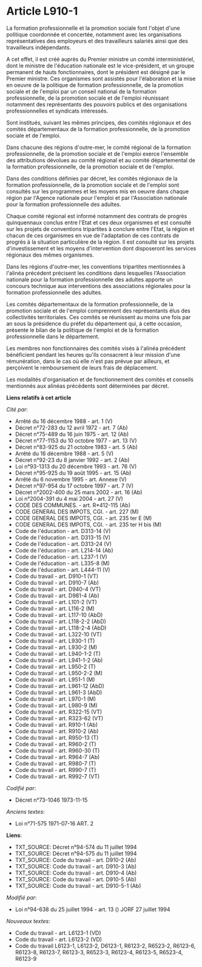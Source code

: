 # Article L910-1

La formation professionnelle et la promotion sociale font l'objet d'une politique coordonnée et concertée, notamment avec les
organisations représentatives des employeurs et des travailleurs salariés ainsi que des travailleurs indépendants.

A cet effet, il est créé auprès du Premier ministre un comité interministériel, dont le ministre de l'éducation nationale est
le vice-président, et un groupe permanent de hauts fonctionnaires, dont le président est désigné par le Premier ministre. Ces
organismes sont assistés pour l'élaboration et la mise en oeuvre de la politique de formation professionnelle, de la
promotion sociale et de l'emploi par un conseil national de la formation professionnelle, de la promotion sociale et de
l'emploi réunissant notamment des représentants des pouvoirs publics et des organisations professionnelles et syndicats
intéressés.

Sont institués, suivant les mêmes principes, des comités régionaux et des comités départementaux de la formation
professionnelle, de la promotion sociale et de l'emploi.

Dans chacune des régions d'outre-mer, le comité régional de la formation professionnelle, de la promotion sociale et de
l'emploi exerce l'ensemble des attributions dévolues au comité régional et au comité départemental de la formation
professionnelle, de la promotion sociale et de l'emploi.

Dans des conditions définies par décret, les comités régionaux de la formation professionnelle, de la promotion sociale et de
l'emploi sont consultés sur les programmes et les moyens mis en oeuvre dans chaque région par l'Agence nationale pour
l'emploi et par l'Association nationale pour la formation professionnelle des adultes.

Chaque comité régional est informé notamment des contrats de progrès quinquennaux conclus entre l'Etat et ces deux organismes
et est consulté sur les projets de conventions tripartites à conclure entre l'Etat, la région et chacun de ces organismes en
vue de l'adaptation de ces contrats de progrès à la situation particulière de la région. Il est consulté sur les projets
d'investissement et les moyens d'intervention dont disposeront les services régionaux des mêmes organismes.

Dans les régions d'outre-mer, les conventions tripartites mentionnées à l'alinéa précédent précisent les conditions dans
lesquelles l'Association nationale pour la formation professionnelle des adultes apporte un concours technique aux
interventions des associations régionales pour la formation professionnelle des adultes.

Les comités départementaux de la formation professionnelle, de la promotion sociale et de l'emploi comprennent des
représentants élus des collectivités territoriales. Ces comités se réunissent au moins une fois par an sous la présidence du
préfet du département qui, à cette occasion, présente le bilan de la politique de l'emploi et de la formation professionnelle
dans le département.

Les membres non fonctionnaires des comités visés à l'alinéa précédent bénéficient pendant les heures qu'ils consacrent à leur
mission d'une rémunération, dans le cas où elle n'est pas prévue par ailleurs, et perçoivent le remboursement de leurs frais
de déplacement.

Les modalités d'organisation et de fonctionnement des comités et conseils mentionnés aux alinéas précédents sont déterminées
par décret.

**Liens relatifs à cet article**

_Cité par_:

  - Arrêté du 16 décembre 1988 - art. 1 (V)
  - Décret n°72-283 du 12 avril 1972 - art. 7 (Ab)
  - Décret n°75-489 du 16 juin 1975 - art. 12 (Ab)
  - Décret n°77-1153 du 10 octobre 1977 - art. 13 (V)
  - Décret n°83-925 du 21 octobre 1983 - art. 5 (Ab)
  - Arrêté du 16 décembre 1988 - art. 5 (V)
  - Décret n°92-23 du 8 janvier 1992 - art. 2 (Ab)
  - Loi n°93-1313 du 20 décembre 1993 - art. 76 (V)
  - Décret n°95-925 du 19 août 1995 - art. 15 (Ab)
  - Arrêté du 6 novembre 1995 - art. Annexe (V)
  - Décret n°97-954 du 17 octobre 1997 - art. 7 (V)
  - Décret n°2002-400 du 25 mars 2002 - art. 16 (Ab)
  - Loi n°2004-391 du 4 mai 2004 - art. 27 (V)
  - CODE DES COMMUNES. - art. R*412-115 (Ab)
  - CODE GENERAL DES IMPOTS, CGI. - art. 227 (M)
  - CODE GENERAL DES IMPOTS, CGI. - art. 235 ter E (M)
  - CODE GENERAL DES IMPOTS, CGI. - art. 235 ter H bis (M)
  - Code de l'éducation - art. D313-14 (V)
  - Code de l'éducation - art. D313-15 (V)
  - Code de l'éducation - art. D313-24 (V)
  - Code de l'éducation - art. L214-14 (Ab)
  - Code de l'éducation - art. L237-1 (V)
  - Code de l'éducation - art. L335-8 (M)
  - Code de l'éducation - art. L444-11 (V)
  - Code du travail - art. D910-1 (VT)
  - Code du travail - art. D910-7 (Ab)
  - Code du travail - art. D940-4 (VT)
  - Code du travail - art. D981-4 (Ab)
  - Code du travail - art. L101-2 (VT)
  - Code du travail - art. L116-2 (M)
  - Code du travail - art. L117-10 (AbD)
  - Code du travail - art. L118-2-2 (AbD)
  - Code du travail - art. L118-2-4 (AbD)
  - Code du travail - art. L322-10 (VT)
  - Code du travail - art. L930-1 (T)
  - Code du travail - art. L930-2 (M)
  - Code du travail - art. L940-1-2 (T)
  - Code du travail - art. L941-1-2 (Ab)
  - Code du travail - art. L950-2 (T)
  - Code du travail - art. L950-2-2 (M)
  - Code du travail - art. L951-1 (M)
  - Code du travail - art. L961-12 (AbD)
  - Code du travail - art. L961-3 (AbD)
  - Code du travail - art. L970-1 (M)
  - Code du travail - art. L980-9 (M)
  - Code du travail - art. R322-15 (VT)
  - Code du travail - art. R323-62 (VT)
  - Code du travail - art. R910-1 (Ab)
  - Code du travail - art. R910-2 (Ab)
  - Code du travail - art. R950-13 (T)
  - Code du travail - art. R960-2 (T)
  - Code du travail - art. R960-30 (T)
  - Code du travail - art. R964-7 (Ab)
  - Code du travail - art. R980-7 (T)
  - Code du travail - art. R990-7 (T)
  - Code du travail - art. R992-7 (VT)

_Codifié par_:

  - Décret n°73-1046 1973-11-15

_Anciens textes_:

  - Loi n°71-575 1971-07-16 ART. 2

**Liens**:

  - TXT_SOURCE: Décret n°94-574 du 11 juillet 1994
  - TXT_SOURCE: Décret n°94-575 du 11 juillet 1994
  - TXT_SOURCE: Code du travail - art. D910-2 (Ab)
  - TXT_SOURCE: Code du travail - art. D910-3 (Ab)
  - TXT_SOURCE: Code du travail - art. D910-4 (Ab)
  - TXT_SOURCE: Code du travail - art. D910-5 (Ab)
  - TXT_SOURCE: Code du travail - art. D910-5-1 (Ab)

_Modifié par_:

  - Loi n°94-638 du 25 juillet 1994 - art. 13 () JORF 27 juillet 1994

_Nouveaux textes_:

  - Code du travail - art. L6123-1 (VD)
  - Code du travail - art. L6123-2 (VD)
  - Code du travail L6123-1, L6123-2, D6123-1, R6123-2, R6523-2, R6123-6, R6123-8, R6123-7, R6123-3, R6523-3, R6123-4, R6123-5, R6523-4, R6123-9
